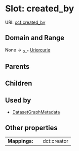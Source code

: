 
# Slot: created_by



URI: [ccf:created_by](http://purl.org/ccf/created_by)


## Domain and Range

None &#8594;  <sub>0..\*</sub> [Uriorcurie](types/Uriorcurie.md)

## Parents


## Children


## Used by

 * [DatasetGraphMetadata](DatasetGraphMetadata.md)

## Other properties

|  |  |  |
| --- | --- | --- |
| **Mappings:** | | dct:creator |